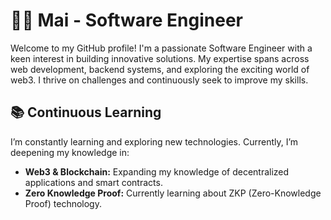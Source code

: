 # 👨‍💻 Mai - Software Engineer
Welcome to my GitHub profile! I'm a passionate Software Engineer with a keen interest in building innovative solutions. My expertise spans across web development, backend systems, and exploring the exciting world of web3. I thrive on challenges and continuously seek to improve my skills.

<!---
## 🚀 Skills
**Languages:** C#, JavaScript, Cairo
**Web Development:** React, Node.js, Next.js, HTML/CSS
**Databases:** SQL, MongoDB, MySQL, PostgreSQL
**Blockchain & Web3:** Solidity, Smart Contracts, Ethereum
**Tools:** Git, Docker
-->

## 📚 Continuous Learning
I’m constantly learning and exploring new technologies. Currently, I’m deepening my knowledge in:

- **Web3 & Blockchain:** Expanding my knowledge of decentralized applications and smart contracts.
- **Zero Knowledge Proof:** Currently learning about ZKP (Zero-Knowledge Proof) technology.


<!--
🤝 Let's Connect
LinkedIn
Twitter

--->
